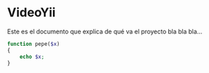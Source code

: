 VideoYii
========

Este es el documento que explica de qué va el proyecto bla bla bla...

```php
function pepe($x)
{
    echo $x;
}
```
